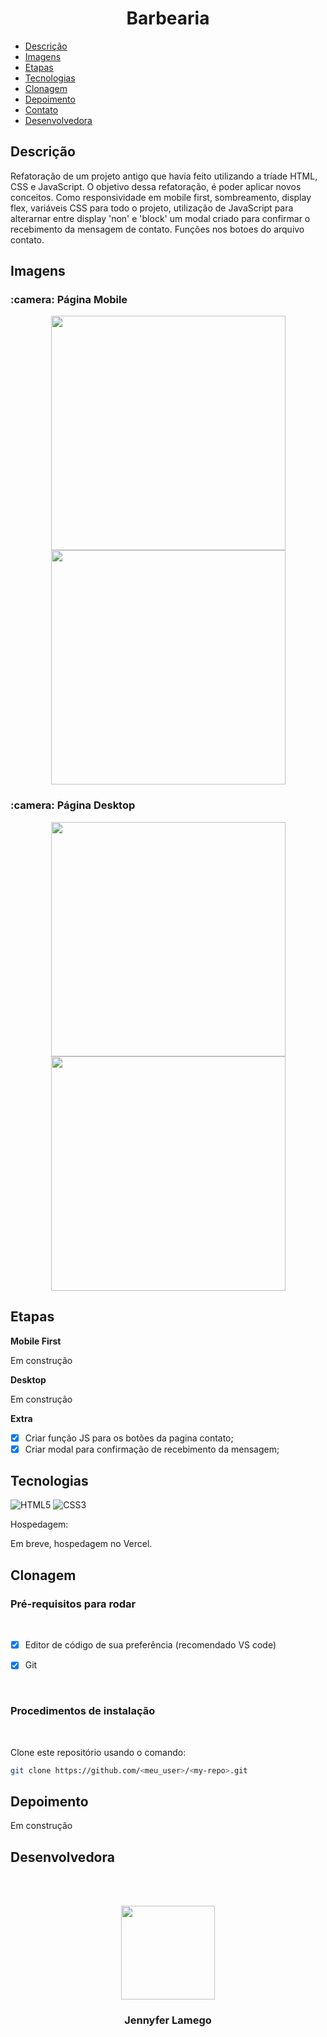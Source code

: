 # <h1 align = "center">Barbearia</h1>

 - [Descrição](#descrição)
 - [Imagens](#imagens)
 - [Etapas](#etapas)
 - [Tecnologias](#tecnologias)
 - [Clonagem](#clonagem)
 - [Depoimento](#depoimento)
 - [Contato](#contato)
 - [Desenvolvedora](#desenvolvedora)

## Descrição

 Refatoração de um projeto antigo que havia feito utilizando a tríade HTML, CSS e JavaScript. O objetivo dessa refatoração, é poder aplicar novos conceitos. Como responsividade em mobile first, sombreamento, display flex, variáveis CSS para todo o projeto, utilização de JavaScript para alterarnar entre display 'non' e 'block' um modal criado para confirmar o recebimento da mensagem de contato. Funções nos botoes do arquivo contato. 


## Imagens

<h3> :camera: Página Mobile</h3>

<div align="center">
<img  src = "" width = "375px"/>
<img  src = "" width = "375px"/>
</div>

<h3> :camera: Página Desktop</h3>
<div align="center">
<img  src = "" width = "375px"/>
<img  src = "" width = "375px"/>
</div>

## Etapas

**Mobile First**
 
 Em construção

**Desktop**

Em construção

**Extra**

 - [x] Criar função JS para os botões da pagina contato;
 - [x] Criar modal para confirmação de recebimento da mensagem;
 
## Tecnologias

 ![HTML5](https://img.shields.io/badge/html5-%23E34F26.svg?style=for-the-badge&logo=html5&logoColor=white) ![CSS3](https://img.shields.io/badge/css3-%231572B6.svg?style=for-the-badge&logo=css3&logoColor=white)
 
Hospedagem:

Em breve, hospedagem no Vercel.


 ## Clonagem

 ### Pré-requisitos para rodar <a name="id05"></a>

<br />

- [x] Editor de código de sua preferência (recomendado VS code)
- [x] Git


<br />

### Procedimentos de instalação <a name="id06"></a>

<br />

Clone este repositório usando o comando:

```bash
git clone https://github.com/<meu_user>/<my-repo>.git
```

 
## Depoimento

Em construção
 


## Desenvolvedora

<br><br>
<div align="center">
<img  src = "https://user-images.githubusercontent.com/97410860/212765655-361def29-f259-48d1-af01-36bd93380510.jpg" width = "150px"/>
<h3>Jennyfer Lamego</h3>
</div>
